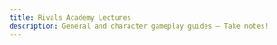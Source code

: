 ```yaml
---
title: Rivals Academy Lectures
description: General and character gameplay guides — Take notes!
---
```


